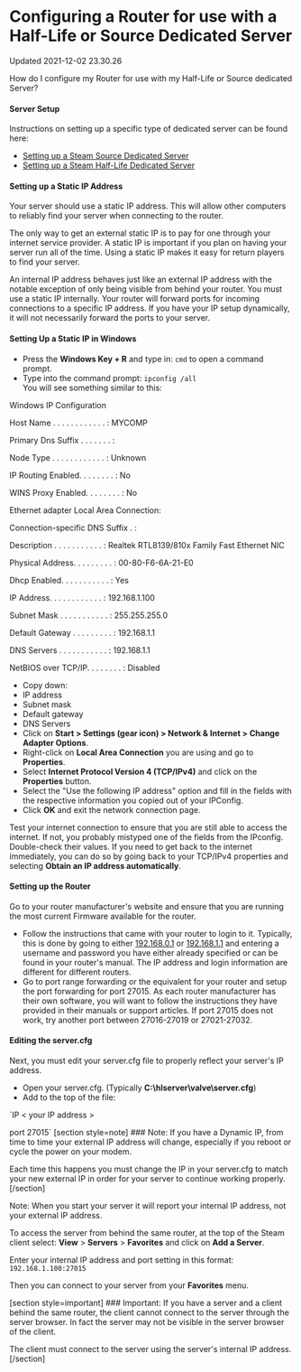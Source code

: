 # Configuring a Router for use with a Half-Life or Source Dedicated Server
Updated 2021-12-02 23.30.26

How do I configure my Router for use with my Half-Life or Source dedicated Server?  
  
#### Server Setup
Instructions on setting up a specific type of dedicated server can be found here:  

* [Setting up a Steam Source Dedicated Server](https://help.steampowered.com/en/faqs/view/0E82-09BC-324C-CB12)
* [Setting up a Steam Half-Life Dedicated Server](https://help.steampowered.com/en/faqs/view/081A-106F-B906-1A7A)

    
#### Setting up a Static IP Address
Your server should use a static IP address. This will allow other computers to reliably find your server when connecting to the router.  
  
The only way to get an external static IP is to pay for one through your internet service provider. A static IP is important if you plan on having your server run all of the time. Using a static IP makes it easy for return players to find your server.   
  
An internal IP address behaves just like an external IP address with the notable exception of only being visible from behind your router. You must use a static IP internally. Your router will forward ports for incoming connections to a specific IP address. If you have your IP setup dynamically, it will not necessarily forward the ports to your server.  
  
#### Setting Up a Static IP in Windows

* Press the **Windows Key + R** and type in: `cmd` to open a command prompt.
* Type into the command prompt: `ipconfig /all`  
You will see something similar to this:  
  
Windows IP Configuration  
  
Host Name . . . . . . . . . . . . : MYCOMP  
  
Primary Dns Suffix . . . . . . . :  
  
Node Type . . . . . . . . . . . . : Unknown  
  
IP Routing Enabled. . . . . . . . : No  
  
WINS Proxy Enabled. . . . . . . . : No  
  
Ethernet adapter Local Area Connection:  
  
Connection-specific DNS Suffix . :  
  
Description . . . . . . . . . . . : Realtek RTL8139/810x Family Fast Ethernet NIC  
  
Physical Address. . . . . . . . . : 00-80-F6-6A-21-E0  
  
Dhcp Enabled. . . . . . . . . . . : Yes  
  
IP Address. . . . . . . . . . . . : 192.168.1.100  
  
Subnet Mask . . . . . . . . . . . : 255.255.255.0  
  
Default Gateway . . . . . . . . . : 192.168.1.1  
  
DNS Servers . . . . . . . . . . . : 192.168.1.1  
  
  
NetBIOS over TCP/IP. . . . . . . . : Disabled
* Copy down: 
* IP address
* Subnet mask
* Default gateway
* DNS Servers
* Click on **Start > Settings (gear icon) > Network & Internet > Change Adapter Options**.
* Right-click on **Local Area Connection** you are using and go to **Properties**.
* Select **Internet Protocol Version 4 (TCP/IPv4)** and click on the **Properties** button.
* Select the "Use the following IP address" option and fill in the fields with the respective information you copied out of your IPConfig.
* Click **OK** and exit the network connection page.

  
Test your internet connection to ensure that you are still able to access the internet. If not, you probably mistyped one of the fields from the IPconfig. Double-check their values. If you need to get back to the internet immediately, you can do so by going back to your TCP/IPv4 properties and selecting **Obtain an IP address automatically**.  
  
#### Setting up the Router
Go to your router manufacturer's website and ensure that you are running the most current Firmware available for the router.   
  

* Follow the instructions that came with your router to login to it. Typically, this is done by going to either [192.168.0.1](http://192.168.0.1) or [192.168.1.1](http://192.168.1.1) and entering a username and password you have either already specified or can be found in your router's manual. The IP address and login information are different for different routers.
* Go to port range forwarding or the equivalent for your router and setup the port forwarding for port 27015. As each router manufacturer has their own software, you will want to follow the instructions they have provided in their manuals or support articles. If port 27015 does not work, try another port between 27016-27019 or 27021-27032.

  
  
#### Editing the server.cfg
Next, you must edit your server.cfg file to properly reflect your server's IP address.  

* Open your server.cfg. (Typically **C:\hlserver\valve\server.cfg**)
* Add to the top of the file:  
  
`IP < your IP address >  
  
port 27015` [section style=note] ### Note:
If you have a Dynamic IP, from time to time your external IP address will change, especially if you reboot or cycle the power on your modem.  
  
Each time this happens you must change the IP in your server.cfg to match your new external IP in order for your server to continue working properly.[/section]  
  
Note: When you start your server it will report your internal IP address, not your external IP address.  
  
To access the server from behind the same router, at the top of the Steam client select: **View** > **Servers** > **Favorites** and click on **Add a Server**.  
  
Enter your internal IP address and port setting in this format: `192.168.1.100:27015`  
  
Then you can connect to your server from your **Favorites** menu.

 [section style=important] ### Important:
If you have a server and a client behind the same router, the client cannot connect to the server through the server browser. In fact the server may not be visible in the server browser of the client.  
  
The client must connect to the server using the server's internal IP address.[/section]  
  
